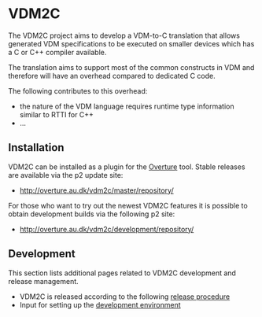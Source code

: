 # VDM2C

The VDM2C project aims to develop a VDM-to-C translation that allows generated VDM specifications to be executed on smaller devices which has a C or C++ compiler available.

The translation aims to support most of the common constructs in VDM and therefore will have an overhead compared to dedicated C code. 

The following contributes to this overhead:

* the nature of the VDM language requires runtime type information similar to RTTI for C++
* ...

## Installation

VDM2C can be installed as a plugin for the [Overture](http://overturetool.org/) tool. Stable releases are available via the p2 update site:

* http://overture.au.dk/vdm2c/master/repository/

For those who want to try out the newest VDM2C features it is possible to obtain development builds via the following p2 site:

* http://overture.au.dk/vdm2c/development/repository/


## Development

This section lists additional pages related to VDM2C development and release management.

* VDM2C is released according to the following [release procedure](https://github.com/overturetool/vdm2c/wiki/Release-procedure)
* Input for setting up the [development environment](https://github.com/overturetool/vdm2c/wiki/Development-environment)
